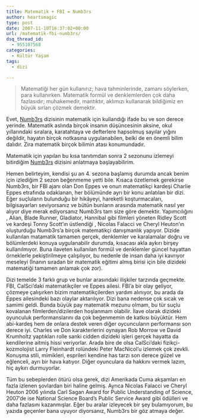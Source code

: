 ```yaml
---
title: Matematik + FBI = Numb3rs
author: heartsmagic
type: post
date: 2007-11-10T16:37:02+00:00
url: /matematik-fbi-numb3rs/
dsq_thread_id:
  - 955107568
categories:
  - Kültür Yaşam
tags:
  - dizi

---
```

> Matematiği her gün kullanırız; hava tahminlerinde, zamanı söylerken, para kullanırken. Matematik formül ve denklemlerden çok daha fazlasıdır; muhakemedir, mantıktır, aklımızı kullanarak bildiğimiz en büyük sırları çözmek demektir.

Evet, <a href="https://www.imdb.com/title/tt0433309/" target="_blank">Numb3rs</a> dizisinin matematik için kullandığı ifade bu ve son derece yerinde. Matematik aslında birçok insanın düşüncesinin aksine, okul yıllarındaki sıralara, karatahtaya ve defterlere hapsolmuş sayılar yığını değildir, hayatın birçok notkasına uygulanabilen, belki de en önemli bilim dalıdır. Zira matematik birçok bilimin atası konumundadır.

Matematik için yapılan bu kısa tanıtımdan sonra 2 sezonunu izlemeyi bitirdiğim <a href="https://www.imdb.com/title/tt0433309/" target="_blank">Numb3rs</a> dizisini anlatmaya başlayabilirim.

Hemen belirteyim, kendisi şu an 4. sezona başlamış durumda ancak benim için izlediğim 2 sezon beğenmeme yetti bile. Kısaca özetlemek gerekirse Numb3rs, bir FBI ajanı olan Don Eppes ve onun matematikçi kardeşi Charlie Eppes etrafında odaklanan, her bölümünde ayrı bir konu anlatılan bir dizi. Eğer suçluların bulunduğu bir hikâyeyi, hareketli koşturmacaları, bilgisayarları seviyorsanız ve bütün bunların arasında matematik nasıl yer alıyor diye merak ediyorsanız Numb3rs tam size göre demektir. Yapımcılığını , Alian, Blade Runner, Gladiator, Hannibal gibi filmleri yöneten Ridley Scott ve kardeşi Tonny Scott&#8217;ın üstlendiği , Nicolas Falacci ve Cheryl Heuton&#8217;ın oluşturduğu Numb3rs&#8217;a birçok matematikçi danışmanlık yapıyor. Dizide kullanılan matamatik tamamen gerçek, denklemler ve karalamalar doğru ve bölümlerdeki konuya uygulanabilir durumda, kısacası akla aykırı birşey kullanılmıyor. Buna ilaveten kullanılan formül ve denklemler güncel hayattan örneklerle pekiştirilmeye çalışılıyor, bu nedenle de insan daha iyi kavrıyor meseleyi (İnanın sıradan bir matematik eğitimi almış birisi için bile dizideki matematiği tamamen anlamak çok zor).

Dizi temelde 3 farklı grup ve bunlar arasındaki ilişkiler tarzında geçmekte. FBI, CalSci&#8217;daki matematikçiler ve Eppes ailesi. FBI&#8217;a bir olay geliyor, çözmeye çalışırken bizim matematikçilerden yardım alınıyor, bu arada da Eppes ailesindeki bazı olaylar aktarılıyor. Dizi bana nedense çok sıcak ve samimi geldi. Bunda büyük pay matematik mezunu olmam, bu tür suçlu kovalanan filmlerden/dizilerden hoşlanmam olabilir. İlave olarak dizideki oyunculuk performanslarını da çok beğenmemin de katkısı büyüktür. Hem abi-kardeş hem de onlara destek veren diğer oycuncuların performansı son derece iyi. Charles ve Don karakterlerini oynayan Rob Morrow ve David Krumholtz yaptıkları rolle sanki cidden dizideki işleri gerçek hayatta da kendilerine aitmiş hissi veriyorlar. Arada bire de olsa CalSci&#8217;daki fizikçi-kozmolojist Larry Fleinhardt rolündeki Peter MacNicol&#8217;u izlemek çok zevkli. Konuşma stili, mimikleri, esprileri kendine has tarzı son derece güzel ve eğlenceli, ayrı bir hava katıyor. Diğer oyunculara da hakkını vermek lazım, hiç aykırı durmuyorlar.

Tüm bu sebeplerden ötürü olsa gerek, dizi Amerikada Cuma akşamları en fazla izlenen şovlardan biri haline gelmiş. Ayrıca Nicolas Falacci ve Cheryl Heuton 2006 yılında Carl Sagan Award for Public Understanding of Science, 2007&#8217;de ise National Science Board&#8217;s Public Service Award gibi ödülleri ve daha fazlasını kazanmışlar. Eğer bu aralar izleyecek bir şey bulamıyorum, bu yazıda geçenler bana uyuyor diyorsanız, Numb3rs bir göz atmaya değer.